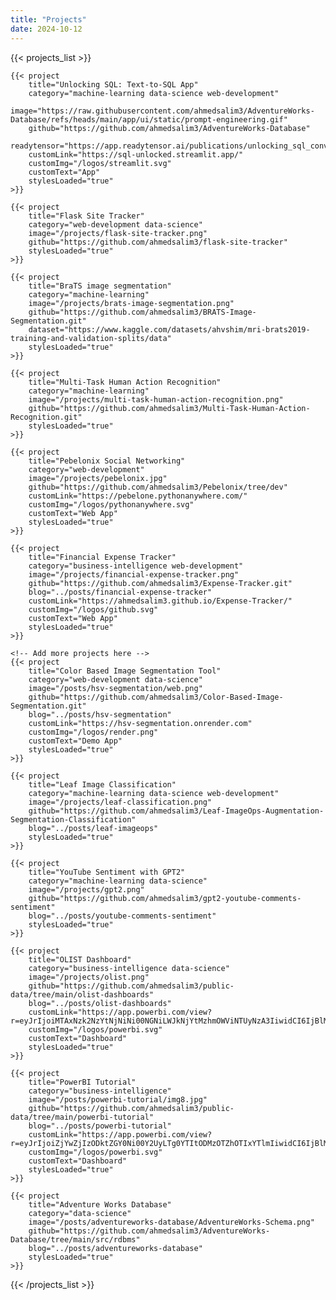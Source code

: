 ```yaml
---
title: "Projects"
date: 2024-10-12
---
```


{{< projects_list >}}
    <!-- categories = data-science | "machine-learning" | "business-intelligence" | "web-development"-->

    {{< project
        title="Unlocking SQL: Text-to-SQL App"
        category="machine-learning data-science web-development"
        image="https://raw.githubusercontent.com/ahmedsalim3/AdventureWorks-Database/refs/heads/main/app/ui/static/prompt-engineering.gif" 
        github="https://github.com/ahmedsalim3/AdventureWorks-Database"
        readytensor="https://app.readytensor.ai/publications/unlocking_sql_converting_natural_language_into_query_results_with_generative_ai_hrWFsOxy9Yfy"
        customLink="https://sql-unlocked.streamlit.app/" 
        customImg="/logos/streamlit.svg" 
        customText="App"
        stylesLoaded="true" 
    >}}

    {{< project 
        title="Flask Site Tracker" 
        category="web-development data-science" 
        image="/projects/flask-site-tracker.png" 
        github="https://github.com/ahmedsalim3/flask-site-tracker" 
        stylesLoaded="true" 
    >}}

    {{< project 
        title="BraTS image segmentation" 
        category="machine-learning" 
        image="/projects/brats-image-segmentation.png" 
        github="https://github.com/ahmedsalim3/BRATS-Image-Segmentation.git" 
        dataset="https://www.kaggle.com/datasets/ahvshim/mri-brats2019-training-and-validation-splits/data" 
        stylesLoaded="true" 
    >}}

    {{< project 
        title="Multi-Task Human Action Recognition" 
        category="machine-learning" 
        image="/projects/multi-task-human-action-recognition.png" 
        github="https://github.com/ahmedsalim3/Multi-Task-Human-Action-Recognition.git" 
        stylesLoaded="true" 
    >}}

    {{< project 
        title="Pebelonix Social Networking" 
        category="web-development" 
        image="/projects/pebelonix.jpg" 
        github="https://github.com/ahmedsalim3/Pebelonix/tree/dev"
        customLink="https://pebelone.pythonanywhere.com/" 
        customImg="/logos/pythonanywhere.svg" 
        customText="Web App"
        stylesLoaded="true" 
    >}}

    {{< project
        title="Financial Expense Tracker"
        category="business-intelligence web-development"
        image="/projects/financial-expense-tracker.png" 
        github="https://github.com/ahmedsalim3/Expense-Tracker.git"
        blog="../posts/financial-expense-tracker"
        customLink="https://ahmedsalim3.github.io/Expense-Tracker/" 
        customImg="/logos/github.svg" 
        customText="Web App"
        stylesLoaded="true" 
    >}}

    <!-- Add more projects here -->
    {{< project
        title="Color Based Image Segmentation Tool"
        category="web-development data-science"
        image="/posts/hsv-segmentation/web.png" 
        github="https://github.com/ahmedsalim3/Color-Based-Image-Segmentation.git"
        blog="../posts/hsv-segmentation"
        customLink="https://hsv-segmentation.onrender.com" 
        customImg="/logos/render.png" 
        customText="Demo App"
        stylesLoaded="true" 
    >}}

    {{< project
        title="Leaf Image Classification"
        category="machine-learning data-science web-development"
        image="/projects/leaf-classification.png" 
        github="https://github.com/ahmedsalim3/Leaf-ImageOps-Augmentation-Segmentation-Classification"
        blog="../posts/leaf-imageops"
        stylesLoaded="true" 
    >}}

    {{< project
        title="YouTube Sentiment with GPT2"
        category="machine-learning data-science"
        image="/projects/gpt2.png" 
        github="https://github.com/ahmedsalim3/gpt2-youtube-comments-sentiment"
        blog="../posts/youtube-comments-sentiment"
        stylesLoaded="true" 
    >}}

    {{< project
        title="OLIST Dashboard"
        category="business-intelligence data-science"
        image="/projects/olist.png" 
        github="https://github.com/ahmedsalim3/public-data/tree/main/olist-dashboards"
        blog="../posts/olist-dashboards"
        customLink="https://app.powerbi.com/view?r=eyJrIjoiMTAxNzk2NzYtNjNiNi00NGNiLWJkNjYtMzhmOWViNTUyNzA3IiwidCI6IjBlMGRiMmFkLWM0MTYtNDdjNy04OGVjLWNlYWM0ZWU3Njc2NyIsImMiOjEwfQ%3D%3D&pageName=ReportSectioncc096a47c2520501357d" 
        customImg="/logos/powerbi.svg" 
        customText="Dashboard"
        stylesLoaded="true" 
    >}}

    {{< project
        title="PowerBI Tutorial"
        category="business-intelligence"
        image="/posts/powerbi-tutorial/img8.jpg"
        github="https://github.com/ahmedsalim3/public-data/tree/main/powerbi-tutorial"
        blog="../posts/powerbi-tutorial"
        customLink="https://app.powerbi.com/view?r=eyJrIjoiZjYwZjIzODktZGY0Ni00Y2UyLTg0YTItODMzOTZhOTIxYTlmIiwidCI6IjBlMGRiMmFkLWM0MTYtNDdjNy04OGVjLWNlYWM0ZWU3Njc2NyIsImMiOjEwfQ%3D%3D&pageName=ReportSectionf41a13297f1ea9120f47" 
        customImg="/logos/powerbi.svg" 
        customText="Dashboard"
        stylesLoaded="true" 
    >}}

    {{< project
        title="Adventure Works Database"
        category="data-science"
        image="/posts/adventureworks-database/AdventureWorks-Schema.png"
        github="https://github.com/ahmedsalim3/AdventureWorks-Database/tree/main/src/rdbms"
        blog="../posts/adventureworks-database"
        stylesLoaded="true" 
    >}}

    
{{< /projects_list >}}
